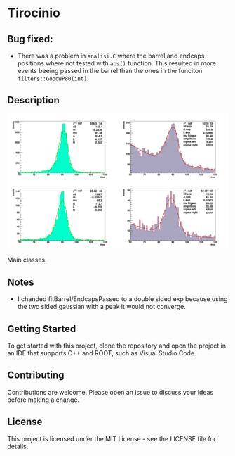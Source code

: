 # Tirocinio 

## Bug fixed:
- There was a problem in `analisi.C` where the barrel and endcaps positions where not tested with `abs()` function. This resulted in more events beeing passed in the barrel than the ones in the funciton `filters::GoodWP80(int)`.


## Description
![graph](canvas.png)

Main classes:






## Notes
- I chanded fitBarrel/EndcapsPassed to a double sided exp because using the two sided gaussian with a peak it would not converge.

## Getting Started

To get started with this project, clone the repository and open the project in an IDE that supports C++ and ROOT, such as Visual Studio Code.

## Contributing

Contributions are welcome. Please open an issue to discuss your ideas before making a change.

## License

This project is licensed under the MIT License - see the LICENSE file for details.